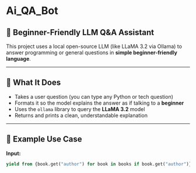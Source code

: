 # Ai_QA_Bot

## 🤖 Beginner-Friendly LLM Q&A Assistant

This project uses a local open-source LLM (like LLaMA 3.2 via Ollama) to answer programming or general questions in **simple beginner-friendly language**.

---

## 🧠 What It Does

- Takes a user question (you can type any Python or tech question)
- Formats it so the model explains the answer as if talking to a **beginner**
- Uses the `ollama` library to query the **LLaMA 3.2** model
- Returns and prints a clean, understandable explanation

---

## 📄 Example Use Case

**Input:**
```python
yield from {book.get("author") for book in books if book.get("author")}
